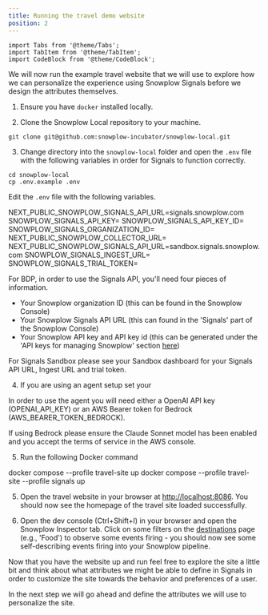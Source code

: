 ```yaml
---
title: Running the travel demo website
position: 2
---
```


```mdx-code-block
import Tabs from '@theme/Tabs';
import TabItem from '@theme/TabItem';
import CodeBlock from '@theme/CodeBlock';
```

We will now run the example travel website that we will use to explore how we can personalize the experience using Snowplow Signals before we design the attributes themselves.

1. Ensure you have `docker` installed locally.

2. Clone the Snowplow Local repository to your machine.
```
git clone git@github.com:snowplow-incubator/snowplow-local.git
```

3. Change directory into the `snowplow-local` folder and open the `.env` file with the following variables in order for Signals to function correctly.
```
cd snowplow-local
cp .env.example .env
```

Edit the `.env` file with the following variables.

<Tabs groupId="cloud" queryString lazy>
  <TabItem value="bdp" label="BDP" default>

  <CodeBlock language="bash">
NEXT_PUBLIC_SNOWPLOW_SIGNALS_API_URL=signals.snowplow.com
SNOWPLOW_SIGNALS_API_KEY=
SNOWPLOW_SIGNALS_API_KEY_ID=
SNOWPLOW_SIGNALS_ORGANIZATION_ID=
NEXT_PUBLIC_SNOWPLOW_COLLECTOR_URL=
</CodeBlock>
  </TabItem>
  <TabItem value="sandbox" label="Sandbox">
    <CodeBlock language="bash">
NEXT_PUBLIC_SNOWPLOW_SIGNALS_API_URL=sandbox.signals.snowplow.com
SNOWPLOW_SIGNALS_INGEST_URL=
SNOWPLOW_SIGNALS_TRIAL_TOKEN=
    </CodeBlock>
  </TabItem>
</Tabs>

For BDP, in order to use the Signals API, you'll need four pieces of information.
* Your Snowplow organization ID (this can be found in the Snowplow Console)
* Your Snowplow Signals API URL (this can found in the 'Signals' part of the Snowplow Console)
* Your Snowplow API key and API key id (this can be generated under the 'API keys for managing Snowplow' section [here](https://console.snowplowanalytics.com/settings))

For Signals Sandbox please see your Sandbox dashboard for your Signals API URL, Ingest URL and trial token.

4. If you are using an agent setup set your 

In order to use the agent you will need either a OpenAI API key (OPENAI_API_KEY) or an AWS Bearer token for Bedrock (AWS_BEARER_TOKEN_BEDROCK).

If using Bedrock please ensure the Claude Sonnet model has been enabled and you accept the terms of service in the AWS console.

5. Run the following Docker command


<Tabs groupId="cloud" queryString lazy>
  <TabItem value="bdp" label="BDP" default>

  <CodeBlock language="bash">
docker compose --profile travel-site up
</CodeBlock>
  </TabItem>
  <TabItem value="sandbox" label="Sandbox">
    <CodeBlock language="bash">
    docker compose --profile travel-site --profile signals up
    </CodeBlock>
  </TabItem>
</Tabs>

5. Open the travel website in your browser at [http://localhost:8086](http://localhost:8086). You should now see the homepage of the travel site loaded successfully.


6. Open the dev console (Ctrl+Shift+I) in your browser and open the Snowplow Inspector tab. Click on some filters on the [destinations](http://localhost:8086/destinations) page (e.g., 'Food') to observe some events firing - you should now see some self-describing events firing into your Snowplow pipeline.

Now that you have the website up and run feel free to explore the site a little bit and think about what attributes we might be able to define in Signals in order to customize the site towards the behavior and preferences of a user.

In the next step we will go ahead and define the attributes we will use to personalize the site.
